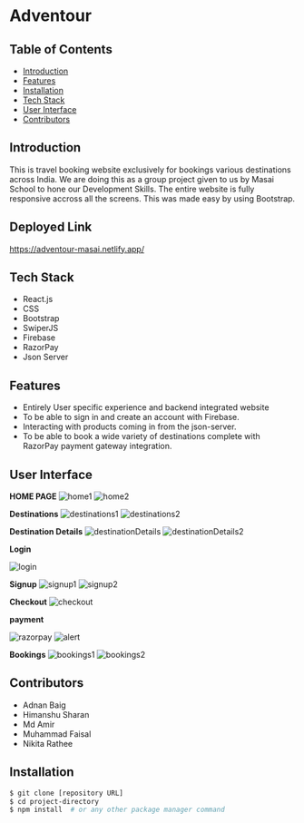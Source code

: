 # Adventour

## Table of Contents

- [Introduction](#introduction)
- [Features](#features)
- [Installation](#installation)
- [Tech Stack](#tech-stack)
- [User Interface](#user-interface)
- [Contributors](#contributors)

## Introduction

This is travel booking website exclusively for bookings various destinations across India. We are doing this as a group project given to us by Masai School to hone our Development Skills.
The entire website is fully responsive accross all the screens. This was made easy by using Bootstrap. 

## Deployed Link

https://adventour-masai.netlify.app/

## Tech Stack

- React.js
- CSS
- Bootstrap
- SwiperJS
- Firebase
- RazorPay
- Json Server


## Features

- Entirely User specific experience and backend integrated website
- To be able to sign in and create an account with  Firebase.
- Interacting with products coming in from the json-server.
- To be able to book a wide variety of destinations complete with RazorPay payment gateway integration.
  

## User Interface

**HOME PAGE**
![home1](https://github.com/Faisal25DEC/adventour/assets/136161964/3ea302ec-5182-42bd-9c84-7187b2dc2bf7)
![home2](https://github.com/Faisal25DEC/adventour/assets/136161964/ed7bff06-8add-42c3-99a9-46d524af4b98)


**Destinations**
![destinations1](https://github.com/Faisal25DEC/adventour/assets/136161964/5ad3c5a0-c313-403e-a062-f9ce821201ac)
![destinations2](https://github.com/Faisal25DEC/adventour/assets/136161964/d5654dd5-b57d-4e62-b1cd-d061f5aabfb3)

**Destination Details** 
![destinationDetails](https://github.com/Faisal25DEC/adventour/assets/136161964/2c34d582-fea6-4267-aa55-2780a310cd41)
![destinationDetails2](https://github.com/Faisal25DEC/adventour/assets/136161964/d71f7e17-59cb-4d8e-bd76-c12760c5a134)

**Login**

![login](https://github.com/Faisal25DEC/adventour/assets/136161964/a591fcef-56c9-48b2-bf3b-c6dfdf559f89)

**Signup**
![signup1](https://github.com/Faisal25DEC/adventour/assets/136161964/ebca00f4-7f50-41d9-9b78-a1c6ec58db27)
![signup2](https://github.com/Faisal25DEC/adventour/assets/136161964/04a8ca95-5d94-4726-8a75-09644d654da2)

**Checkout**
![checkout](https://github.com/Faisal25DEC/adventour/assets/136161964/d778c3e2-5b9e-4a06-91cc-b5b3444562d5)

**payment**

![razorpay](https://github.com/Faisal25DEC/adventour/assets/136161964/e8d6d223-715f-43bc-9e04-4f5aea2881b7)
![alert](https://github.com/Faisal25DEC/adventour/assets/136161964/03330b9c-21c3-4945-8b44-64a3f5268126)

**Bookings**
![bookings1](https://github.com/Faisal25DEC/adventour/assets/136161964/e7965745-5548-4fe5-8832-95118763fe9d)
![bookings2](https://github.com/Faisal25DEC/adventour/assets/136161964/4fe5daec-55e8-429a-b1cf-3f7743075d01)

## Contributors

- Adnan Baig
- Himanshu Sharan
- Md Amir
- Muhammad Faisal
- Nikita Rathee

## Installation

```bash
$ git clone [repository URL]
$ cd project-directory
$ npm install  # or any other package manager command
